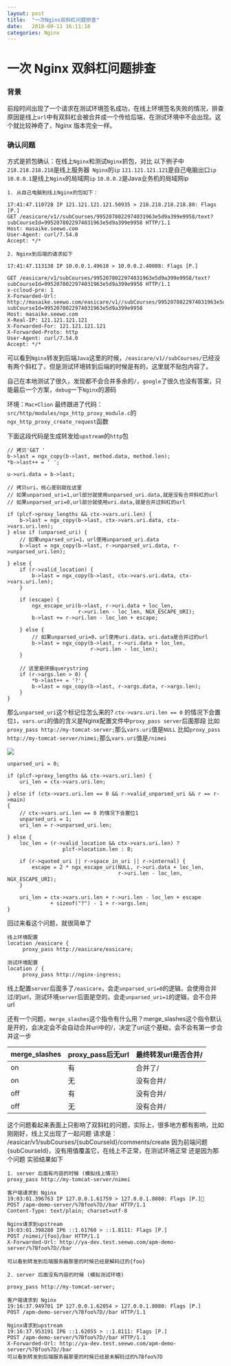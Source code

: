 ```yaml
---
layout: post
title:  "一次Nginx双斜杠问题排查"
date:   2018-09-11 16:11:18
categories: Nginx
---
```


# 一次 Nginx 双斜杠问题排查

### 背景
前段时间出现了一个请求在测试环境签名成功，在线上环境签名失败的情况，排查原因是线上`url`中有双斜杠会被合并成一个传给后端，在测试环境中不会出现。这个就比较神奇了，Nginx 版本完全一样。

### 确认问题
方式是抓包确认：在线上`Nginx`和测试`Nginx`抓包，对比
以下例子中
`218.218.218.218`是线上服务器` Nginx`的`ip`
`121.121.121.121`是自己电脑出口`ip`
`10.0.0.1`是线上`Nginx`的局域网`ip`
`10.0.0.2`是Java业务机的局域网ip

```
1. 从自己电脑到线上Nginx的包如下：

17:41:47.110728 IP 121.121.121.121.50935 > 218.218.218.218.80: Flags [P.]
GET /easicare/v1//subCourses/9952078022974031963e5d9a399e9958/text?subCourseId=9952078022974031963e5d9a399e9958 HTTP/1.1
Host: masaike.seewo.com
User-Agent: curl/7.54.0
Accept: */*

2. Nginx到后端的请求如下

17:41:47.113138 IP 10.0.0.1.49610 > 10.0.0.2.40088: Flags [P.]

GET /easicare/v1/subCourses/9952078022974031963e5d9a399e9958/text?subCourseId=9952078022974031963e5d9a399e9958 HTTP/1.1
x-ccloud-pre: 1
X-Forwarded-Url: http://masaike.seewo.com/easicare/v1//subCourses/9952078022974031963e5d9a399e9958/text?subCourseId=9952078022974031963e5d9a399e9958
Host: masaike.seewo.com
X-Real-IP: 121.121.121.121
X-Forwarded-For: 121.121.121.121
X-Forwarded-Proto: http
User-Agent: curl/7.54.0
Accept: */*
```

可以看到`Nginx`转发到后端`Java`这里的时候，`/easicare/v1//subCourses/`已经没有两个斜杠了，但是测试环境转到后端的时候是有的，这里就不贴包内容了。

自己在本地测试了很久，发现都不会合并多余的`/`，`google`了很久也没有答案，只能最后一个方案，`debug`一下`Nginx`的源码

环境：`Mac+Clion`
最终跟进了代码：`src/http/modules/ngx_http_proxy_module.c`的`ngx_http_proxy_create_request`函数

下面这段代码是生成转发给`upstream`的`http`包
```
// 拷贝'GET '
b->last = ngx_copy(b->last, method.data, method.len);
*b->last++ = ' ';

u->uri.data = b->last;

// 拷贝uri，核心差别就在这里
// 如果unparsed_uri=1,url部分就使用unparsed_uri.data,就是没有合并斜杠的url
// 如果unparsed_uri=0,url部分就使用uri.data,就是合并过斜杠的url

if (plcf->proxy_lengths && ctx->vars.uri.len) {
    b->last = ngx_copy(b->last, ctx->vars.uri.data, ctx->vars.uri.len);
} else if (unparsed_uri) {
    // 如果unparsed_uri=1，url使用unparsed_uri.data
    b->last = ngx_copy(b->last, r->unparsed_uri.data, r->unparsed_uri.len);

} else {
    if (r->valid_location) {
        b->last = ngx_copy(b->last, ctx->vars.uri.data, ctx->vars.uri.len);
    }

    if (escape) {
        ngx_escape_uri(b->last, r->uri.data + loc_len,
                       r->uri.len - loc_len, NGX_ESCAPE_URI);
        b->last += r->uri.len - loc_len + escape;

    } else {
        // 如果unparsed_uri=0，url使用uri.data，uri.data是合并过的url
        b->last = ngx_copy(b->last, r->uri.data + loc_len,
                           r->uri.len - loc_len);
    }

    // 这里是拼接querystring
    if (r->args.len > 0) {
        *b->last++ = '?';
        b->last = ngx_copy(b->last, r->args.data, r->args.len);
    }
}

```

那么`unparsed_uri`这个标记位怎么来的?
`ctx->vars.uri.len == 0` 的情况下会置位`1`，`vars.uri`的值的含义是Nginx配置文件中`proxy_pass server`后面那段
比如`proxy_pass http://my-tomcat-server;`那么`vars.uri`值是`NULL`
比如`proxy_pass http://my-tomcat-server/nimei;`那么`vars.uri`值是`/nimei`

![](/images/nginx-merge-slash-1.jpg)

```
unparsed_uri = 0;

if (plcf->proxy_lengths && ctx->vars.uri.len) {
    uri_len = ctx->vars.uri.len;

} else if (ctx->vars.uri.len == 0 && r->valid_unparsed_uri && r == r->main)
{
    // ctx->vars.uri.len == 0 的情况下会置位1
    unparsed_uri = 1;
    uri_len = r->unparsed_uri.len;

} else {
    loc_len = (r->valid_location && ctx->vars.uri.len) ?
                  plcf->location.len : 0;

    if (r->quoted_uri || r->space_in_uri || r->internal) {
        escape = 2 * ngx_escape_uri(NULL, r->uri.data + loc_len,
                                    r->uri.len - loc_len, NGX_ESCAPE_URI);
    }

    uri_len = ctx->vars.uri.len + r->uri.len - loc_len + escape
              + sizeof("?") - 1 + r->args.len;
}
```

回过来看这个问题，就很简单了

```
线上环境配置
location /easicare {
     proxy_pass http://easicare/easicare;
     
测试环境配置
location / {
     proxy_pass http://nginx-ingress;     
```

线上配置`server`后面多了`/easicare`，会走`unparsed_uri=0`的逻辑，会使用合并过/的url，测试环境`server`后面是空的，会走`unparsed_uri=1`的逻辑，会不合并url

还有一个问题，`merge_slashes`这个指令有什么用？merge_slashes这个指令默认是开的，会决定会不会自动合并uri中的/，决定了uri这个基础，会不会有第一步合并这一步


| merge_slashes  | proxy_pass后无url | 最终转发url是否合并/ |
| --- | --- | --- |
| on | 有 | 合并了/ |
| on | 无 | 没有合并/ |
| off |有  | 没有合并/ |
| off |无  |  没有合并/|


这个问题看起来表面上只影响了双斜杠的问题，实际上，很多地方都有影响，比如刚刚好，线上又出现了一起问题
请求是： /easicar/v1/subCourses/{subCourseId}/comments/create
因为前端问题{subCourseId}，没有用值覆盖它，在线上不正常，在测试环境正常
还是因为那个问题
实验结果如下


```
1. server 后面有内容的时候 (模拟线上情况)
proxy_pass http://my-tomcat-server/nimei 

客户端请求到 Nginx
19:03:01.396763 IP 127.0.0.1.61759 > 127.0.0.1.8080: Flags [P.]
POST /apm-demo-server/%7Bfoo%7D//bar HTTP/1.1
Content-Type: text/plain; charset=utf-8

Nginx请求到upstream
19:03:01.398280 IP6 ::1.61760 > ::1.8111: Flags [P.]
POST /nimei/{foo}/bar HTTP/1.1
X-Forwarded-Url: http://ya-dev.test.seewo.com/apm-demo-server/%7Bfoo%7D//bar

可以看到转发到后端服务器那里的时候已经是解码过的{foo}

2. server 后面没有内容的时候 (模拟测试环境)

proxy_pass http://my-tomcat-server;

客户端请求到 Nginx
19:16:37.949701 IP 127.0.0.1.62054 > 127.0.0.1.8080: Flags [P.]
POST /apm-demo-server/%7Bfoo%7D//bar HTTP/1.1

Nginx请求到upstream
19:16:37.953191 IP6 ::1.62055 > ::1.8111: Flags [P.]
POST /apm-demo-server/%7Bfoo%7D//bar HTTP/1.1
X-Forwarded-Url: http://ya-dev.test.seewo.com/apm-demo-server/%7Bfoo%7D//bar
可以看到转发到后端服务器那里的时候已经是未解码过的%7Bfoo%7D
```

